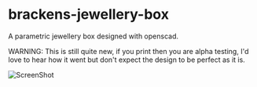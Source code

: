 brackens-jewellery-box
======================

A parametric jewellery box designed with openscad.

WARNING: This is still quite new, if you print then you are alpha testing, I'd love to hear how it went but don't expect the design to be perfect as it is.

![ScreenShot](https://raw.github.com/brackendawson/brackens-jewellery-box/master/sample.png)
